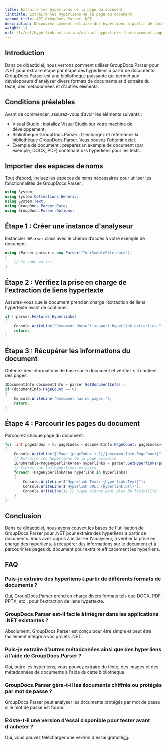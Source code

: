 ```yaml
---
title: Extraire les hyperliens de la page du document
linktitle: Extraire les hyperliens de la page du document
second_title: API GroupDocs.Parser .NET
description: Découvrez comment extraire des hyperliens à partir de documents à l’aide de GroupDocs.Parser pour .NET. Guide étape par étape pour l’extraction de liens hypertexte en C#.
weight: 11
url: /fr/net/hyperlink-extraction/extract-hyperlinks-from-document-page/
---
```

## Introduction
Dans ce didacticiel, nous verrons comment utiliser GroupDocs.Parser pour .NET pour extraire étape par étape des hyperliens à partir de documents. GroupDocs.Parser est une bibliothèque puissante qui permet aux développeurs d'analyser divers formats de documents et d'extraire du texte, des métadonnées et d'autres éléments.
## Conditions préalables
Avant de commencer, assurez-vous d'avoir les éléments suivants :
- Visual Studio : installez Visual Studio sur votre machine de développement.
-  Bibliothèque GroupDocs.Parser : téléchargez et référencez la bibliothèque GroupDocs.Parser. Vous pouvez l'obtenir de[ici](https://releases.groupdocs.com/parser/net/).
- Exemple de document : préparez un exemple de document (par exemple, DOCX, PDF) contenant des hyperliens pour les tests.

## Importer des espaces de noms
Tout d’abord, incluez les espaces de noms nécessaires pour utiliser les fonctionnalités de GroupDocs.Parser :
```csharp
using System;
using System.Collections.Generic;
using System.Text;
using GroupDocs.Parser.Data;
using GroupDocs.Parser.Options;
```
## Étape 1 : Créer une instance d'analyseur
 Instancier le`Parser` class avec le chemin d’accès à votre exemple de document.
```csharp
using (Parser parser = new Parser("YourSampleFile.docx"))
{
    // Le code va ici...
}
```
## Étape 2 : Vérifiez la prise en charge de l’extraction de liens hypertexte
Assurez-vous que le document prend en charge l’extraction de liens hypertexte avant de continuer.
```csharp
if (!parser.Features.Hyperlinks)
{
    Console.WriteLine("Document doesn't support hyperlink extraction.");
    return;
}
```
## Étape 3 : Récupérer les informations du document
Obtenez des informations de base sur le document et vérifiez s'il contient des pages.
```csharp
IDocumentInfo documentInfo = parser.GetDocumentInfo();
if (documentInfo.PageCount == 0)
{
    Console.WriteLine("Document has no pages.");
    return;
}
```
## Étape 4 : Parcourir les pages du document
Parcourez chaque page du document.
```csharp
for (int pageIndex = 0; pageIndex < documentInfo.PageCount; pageIndex++)
{
    Console.WriteLine($"Page {pageIndex + 1}/{documentInfo.PageCount}");
    // Extraire les hyperliens de la page actuelle
    IEnumerable<PageHyperlinkArea> hyperlinks = parser.GetHyperlinks(pageIndex);
    // Itérer sur les hyperliens extraits
    foreach (PageHyperlinkArea hyperlink in hyperlinks)
    {
        Console.WriteLine($"Hyperlink Text: {hyperlink.Text}");
        Console.WriteLine($"Hyperlink URL: {hyperlink.Url}");
        Console.WriteLine(); // Ligne vierge pour plus de lisibilité
    }
}
```

## Conclusion
Dans ce didacticiel, nous avons couvert les bases de l'utilisation de GroupDocs.Parser pour .NET pour extraire des hyperliens à partir de documents. Vous avez appris à initialiser l'analyseur, à vérifier la prise en charge des hyperliens, à récupérer des informations sur le document et à parcourir les pages du document pour extraire efficacement les hyperliens.

## FAQ
### Puis-je extraire des hyperliens à partir de différents formats de documents ?
Oui, GroupDocs.Parser prend en charge divers formats tels que DOCX, PDF, PPTX, etc., pour l'extraction de liens hypertexte.
### GroupDocs.Parser est-il facile à intégrer dans les applications .NET existantes ?
Absolument, GroupDocs.Parser est conçu pour être simple et peut être facilement intégré à vos projets .NET.
### Puis-je extraire d’autres métadonnées ainsi que des hyperliens à l’aide de GroupDocs.Parser ?
Oui, outre les hyperliens, vous pouvez extraire du texte, des images et des métadonnées de documents à l'aide de cette bibliothèque.
### GroupDocs.Parser gère-t-il les documents chiffrés ou protégés par mot de passe ?
GroupDocs.Parser peut analyser les documents protégés par mot de passe si le mot de passe est fourni.
### Existe-t-il une version d'essai disponible pour tester avant d'acheter ?
 Oui, vous pouvez télécharger une version d'essai gratuite[ici](https://releases.groupdocs.com/).
